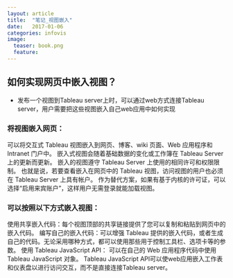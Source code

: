```yaml
---
layout: article
title:  "笔记_视图嵌入"
date:   2017-01-06 
categories: infovis
image:
  teaser: book.png
  feature:
---
```


## 如何实现网页中嵌入视图？
- 发布一个视图到Tableau server上时，可以通过web方式连接Tableau server，用户需要把这些视图嵌入自己web应用中如何实现

### 将视图嵌入网页：
可以将交互式 Tableau 视图嵌入到网页、博客、wiki 页面、Web 应用程序和 Intranet 门户中。
嵌入式视图会随着基础数据的变化或工作簿在 Tableau Server 上的更新而更新。
嵌入的视图遵守 Tableau Server 上使用的相同许可和权限限制。
也就是说，若要查看嵌入在网页中的 Tableau 视图，访问视图的用户也必须在 Tableau Server 上具有帐户。
作为替代方案，如果有基于内核的许可证，可以选择“启用来宾账户”，这样用户无需登录就能加载视图。
 
### 可以按照以下方式嵌入视图：
使用共享嵌入代码：每个视图顶部的共享链接提供了您可以复制和粘贴到网页中的嵌入代码。
编写自己的嵌入代码：可以增强 Tableau 提供的嵌入代码，或者生成自己的代码。无论采用哪种方式，都可以使用那些用于控制工具栏、选项卡等的参数。
使用 Tableau JavaScript API： 可以在自己的 Web 应用程序代码中使用 Tableau JavaScript 对象。
Tableau JavaScript API可以使web应用嵌入工作表和仪表盘以进行访问交互，而不是直接连接Tableau server。
